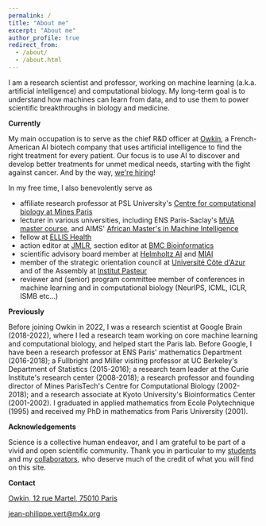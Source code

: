 ```yaml
---
permalink: /
title: "About me"
excerpt: "About me"
author_profile: true
redirect_from: 
  - /about/
  - /about.html
---
```


I am a research scientist and professor, working on machine learning (a.k.a. artificial intelligence) and computational biology. My long-term goal is to understand how machines can learn from data, and to use them to power scientific breakthroughs in biology and medicine.

**Currently**

My main occupation is to serve as the chief R&D officer at [Owkin](https://owkin.com), a French-American AI biotech company that uses artificial intelligence to find the right treatment for every patient. Our focus is to use AI to discover and develop better treatments for unmet medical needs, starting with the fight against cancer. And by the way, [we're hiring](https://owkin.com/hiring#current-opportunities)!

In my free time, I also benevolently serve as
- affiliate research professor at PSL University's [Centre for computational biology at Mines Paris](https://cbio.mines-paristech.fr)
- lecturer in various universities, including ENS Paris-Saclay's [MVA master course](https://www.master-mva.com), and AIMS' [African Master's in Machine Intelligence](https://aimsammi.org)
- fellow at [ELLIS Health](https://ellis.eu/programs/ellis-health)
- action editor at [JMLR](https://www.jmlr.org/editorial-board.html), section editor at [BMC Bioinformatics](https://bmcbioinformatics.biomedcentral.com/about/editorial-board)
- scientific advisory board member at [Helmholtz AI](https://www.helmholtz.ai/themenmenue/our-model/helmholtz-ai-boards/index.html) and [MIAI](https://miai.univ-grenoble-alpes.fr/institut-miai/gouvernance/comite-scientifique-international)
- member of the strategic orientation council at [Université Côte d'Azur](https://univ-cotedazur.eu) and of the Assembly at [Institut Pasteur](https://www.pasteur.fr/en/institut-pasteur/our-governance/assembly)
- reviewer and (senior) program committee member of conferences in machine learning and in computational biology (NeurIPS, ICML, ICLR, ISMB etc...)

**Previously**

Before joining Owkin in 2022, I was a research scientist at Google Brain (2018-2022), where I led a research team working on core machine learning and computational biology, and helped start the Paris lab. Before Google, I have been a research professor at ENS Paris' mathematics Department (2016-2018); a Fullbright and Miller visiting professor at UC Berkeley's Department of Statistics (2015-2016); a research team leader at the Curie Institute's research center (2008-2018); a research professor and founding director of Mines ParisTech's Centre for Computational Biology (2002-2018); and a research associate at Kyoto University's Bioinformatics Center (2001-2002). I graduated in applied mathematics from Ecole Polytechnique (1995) and received my PhD in mathematics from Paris University (2001).

**Acknowledgements**

Science is a collective human endeavor, and I am grateful to be part of a vivid and open scientific community. Thank you in particular to my [students](students/) and my [collaborators](publications), who deserve much of the credit of what you will find on this site.

**Contact**

[Owkin, 12 rue Martel, 75010 Paris](https://goo.gl/maps/9TK7DrFXYVAaYV148)

jean-philippe.vert@m4x.org